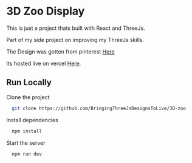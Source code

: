# 3D Zoo Display

This is just a project thats built with React and ThreeJs.

Part of my side project on improving my ThreeJs skills.

The Design was gotten from pinterest [Here](https://www.pinterest.com/pin/37928821854199109/)

Its hosted live on vercel [Here](https://3-d-zoo.vercel.app/).

## Run Locally

Clone the project

```bash
  git clone https://github.com/BringingThreeJsDesignsToLive/3D-zoo
```

Install dependencies

```bash
  npm install
```

Start the server

```bash
  npm run dev
```
